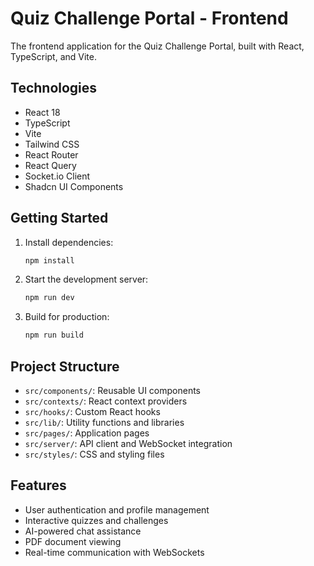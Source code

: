 # Quiz Challenge Portal - Frontend

The frontend application for the Quiz Challenge Portal, built with React, TypeScript, and Vite.

## Technologies

- React 18
- TypeScript
- Vite
- Tailwind CSS
- React Router
- React Query
- Socket.io Client
- Shadcn UI Components

## Getting Started

1. Install dependencies:
   ```bash
   npm install
   ```

2. Start the development server:
   ```bash
   npm run dev
   ```

3. Build for production:
   ```bash
   npm run build
   ```

## Project Structure

- `src/components/`: Reusable UI components
- `src/contexts/`: React context providers
- `src/hooks/`: Custom React hooks
- `src/lib/`: Utility functions and libraries
- `src/pages/`: Application pages
- `src/server/`: API client and WebSocket integration
- `src/styles/`: CSS and styling files

## Features

- User authentication and profile management
- Interactive quizzes and challenges
- AI-powered chat assistance
- PDF document viewing
- Real-time communication with WebSockets 